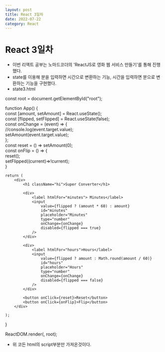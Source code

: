 ```yaml
---
layout: post
title: React 3일차
date: 2022-07-22
category: React
---
```

# React 3일차
- 이번 리액트 공부는 노마드코더의 'ReactJS로 영화 웹 서비스 만들기'를 통해 진행했다.
- state를 이용해 분을 입력하면 시간으로 변환하는 기능, 시간을 입력하면 분으로 변환하는 기능을 구현했다.
- state3.html             

const root = document.getElementById("root");         

function App() {           
    const [amount, setAmount] = React.useState();         
    const [flipped, setFlipped] = React.useState(false);        
    const onChange = (event) => {         
        //console.log(event.target.value);         
        setAmount(event.target.value);          
    };          
    const reset = () => setAmount(0);         
    const onFlip = () => {        
        reset();         
        setFlipped((current)=>!current);       
    }          
    
    return (       
        <div>
            <h1 className="hi">Super Converter</h1>

            <div>
                <label htmlFor="minutes"> Minutes</label>
                <input
                    value={flipped ? (amount * 60) : amount}
                    id="minutes" 
                    placeholder="Minutes" 
                    type="number" 
                    onChange={onChange}
                    disabled={flipped === true}
                />
            </div>

            <div>
                <label htmlFor="hours">Hours</label>
                <input
                    value={flipped ? amount : Math.round(amount / 60)} 
                    id="hours" 
                    placeholder="Hours" 
                    type="number"
                    onChange={onChange}
                    disabled={flipped === false}
                />
            </div>
            
            <button onClick={reset}>Reset</button>
            <button onClick={onFlip}>Flip</button>
        </div>
        
    );
}

ReactDOM.render(<App />, root);

- 위 코든 html의 script부분만 가져온것이다.
